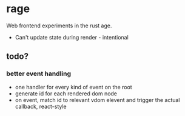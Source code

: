 # rage
Web frontend experiments in the rust age.

* Can't update state during render - intentional

## todo?

### better event handling
* one handler for every kind of event on the root
* generate id for each rendered dom node
* on event, match id to relevant vdom elevent and trigger the actual callback, react-style

